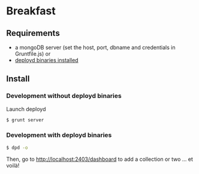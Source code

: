 # Breakfast

## Requirements
- a mongoDB server (set the host, port, dbname and credentials in Gruntfile.js)
or
- [deployd binaries installed](http://deployd.com/download.html)


## Install

### Development without deployd binaries
Launch deployd

```bash
$ grunt server
```

### Development with deployd binaries
```bash
$ dpd -o
```

Then, go to [http://localhost:2403/dashboard](http://localhost:2403/dashboard) to add a collection or two ... et voilà!
